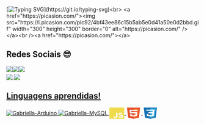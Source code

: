 [![Typing SVG](https://readme-typing-svg.demolab.com?font=Fira+Code&color=9a5833&pause=1000&width=435&lines=Olá%2C+meu+nome+é+Gabriella!)](https://git.io/typing-svg)<br>
<a href="https://picasion.com/"><img src="https://i.picasion.com/pic92/4bf43ee86c15b5ab5e0d41a50e0d2bbd.gif" width="300" height="300" border="0" alt="https://picasion.com/" /></a><br /><a href="https://picasion.com/"></a>
## Redes Sociais 😎
<div style="display: flex"> 
  <a href="https://instagram.com/g4broman" target="_blank"><img src="https://img.shields.io/badge/-Instagram-%23E4405F?style=for-the-badge&logo=instagram&logoColor=white" target="_blank"></a>
  <a href="https://open.spotify.com/user/wemf6k4ly636zp8hywpraydfj?si=31d32039a7714b2a" target="_blank"><img src="https://img.shields.io/badge/Spotify-1ED760?&style=for-the-badge&logo=spotify&logoColor=white" target="_blank"></a>
  <a href = "mailto:gabriellaperniconi@gmail.com"><img src="https://img.shields.io/badge/-Gmail-%23333?style=for-the-badge&logo=gmail&logoColor=white" target="_blank"></a>
</div>

<span style= "display: flex; flex-direction: row;">
  <a href="https://github.com/gabriella-roman">
  <img height="165px"   align="center" src="https://github-readme-stats.vercel.app/api?username=gabriella-roman&show_icons=true&theme=dracula&include_all_commits=true&count_private=true"/>
  <img height="165px" align="center" src="https://github-readme-stats.vercel.app/api/top-langs/?username=gabriella-roman&layout=compact&langs_count=7&theme=dracula" />
 </span>
    
## Linguagens aprendidas!
<div style="display: inline_block">
  <img align="center" alt="Gabriella-Arduino" height="30" width="40" src="https://cdn.jsdelivr.net/gh/devicons/devicon/icons/arduino/arduino-original.svg">
  <img align="center" alt="Gabriella-MySQL" height="30" width="40" src="https://cdn.jsdelivr.net/gh/devicons/devicon/icons/mysql/mysql-original.svg">
  <img align="center" alt="Gabriella-Js" height="30" width="40" src="https://raw.githubusercontent.com/devicons/devicon/master/icons/javascript/javascript-plain.svg">
  <img align="center" alt="Gabriella-HTML" height="30" width="40" src="https://raw.githubusercontent.com/devicons/devicon/master/icons/html5/html5-original.svg">
  <img align="center" alt="Gabriella-CSS" height="30" width="40" src="https://raw.githubusercontent.com/devicons/devicon/master/icons/css3/css3-original.svg">
</div>



